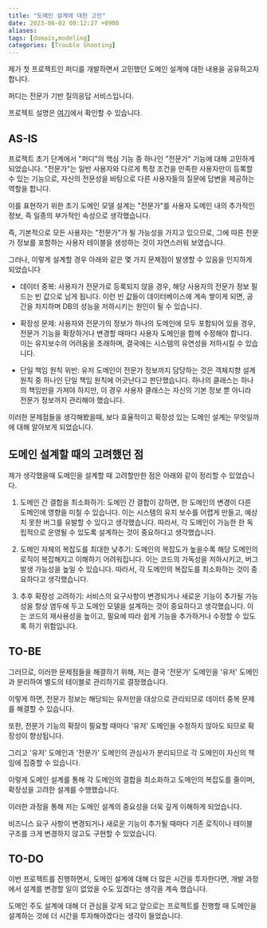 ```yaml
---
title: "도메인 설계에 대한 고민"
date: 2023-06-02 00:12:27 +0900
aliases: 
tags: [domain,modeling]
categories: [Trouble Shooting]
---
```


제가 첫 프로젝트인 퍼디를 개발하면서 고민했던 도메인 설계에 대한 내용을 공유하고자합니다.

퍼디는 전문가 기반 질의응답 서비스입니다.

프로젝트 설명은 [여기](https://github.com/waveofmymind/Puddy_BackEnd)에서 확인할 수 있습니다.

## **AS-IS**

프로젝트 초기 단계에서 "퍼디"의 핵심 기능 중 하나인 "전문가" 기능에 대해 고민하게 되었습니다. "전문가"는 일반 사용자와 다르게 특정 조건을 만족한 사용자만이 등록할 수 있는 기능으로, 자신의 전문성을 바탕으로 다른 사용자들의 질문에 답변을 제공하는 역할을 합니다.

이를 표현하기 위한 초기 도메인 모델 설계는 "전문가"를 사용자 도메인 내의 추가적인 정보, 즉 일종의 부가적인 속성으로 생각했습니다.

즉, 기본적으로 모든 사용자는 "전문가"가 될 가능성을 가지고 있으므로, 그에 따른 전문가 정보를 포함하는 사용자 테이블을 생성하는 것이 자연스러워 보였습니다.

그러나, 이렇게 설계할 경우 아래와 같은 몇 가지 문제점이 발생할 수 있음을 인지하게 되었습니다

- 데이터 중복: 사용자가 전문가로 등록되지 않을 경우, 해당 사용자의 전문가 정보 필드는 빈 값으로 남게 됩니다. 이런 빈 값들이 데이터베이스에 계속 쌓이게 되면, 공간을 차지하며 DB의 성능을 저하시키는 원인이 될 수 있습니다.

- 확장성 문제: 사용자와 전문가의 정보가 하나의 도메인에 모두 포함되어 있을 경우, 전문가 기능을 확장하거나 변경할 때마다 사용자 도메인을 함께 수정해야 합니다. 이는 유지보수의 어려움을 초래하며, 결국에는 시스템의 유연성을 저하시킬 수 있습니다.
- 단일 책임 원칙 위반: 유저 도메인이 전문가 정보까지 담당하는 것은 객체지향 설계 원칙 중 하나인 단일 책임 원칙에 어긋난다고 판단했습니다. 하나의 클래스는 하나의 책임만을 가져야 하지만, 이 경우 사용자 클래스는 자신의 기본 정보 뿐 아니라 전문가 정보까지 관리해야 했습니다.

이러한 문제점들을 생각해봤을때, 보다 효율적이고 확장성 있는 도메인 설계는 무엇일까에 대해 알아보게 되었습니다.

## **도메인 설계할 때의 고려했던 점**

제가 생각했을때 도메인을 설계할 때 고려할만한 점은 아래와 같이 정리할 수 있었습니다.

1. 도메인 간 결합을 최소화하기: 도메인 간 결합이 강하면, 한 도메인의 변경이 다른 도메인에 영향을 미칠 수 있습니다. 이는 시스템의 유지 보수를 어렵게 만들고, 예상치 못한 버그를 유발할 수 있다고 생각했습니다. 따라서, 각 도메인이 가능한 한 독립적으로 운영될 수 있도록 설계하는 것이 중요하다고 생각했습니다.

2. 도메인 자체의 복잡도를 최대한 낮추기: 도메인의 복잡도가 높을수록 해당 도메인의 로직이 복잡해지고 이해하기 어려워집니다. 이는 코드의 가독성을 저하시키고, 버그 발생 가능성을 높일 수 있습니다. 따라서, 각 도메인의 복잡도를 최소화하는 것이 중요하다고 생각했습니다.

3. 추후 확장성 고려하기: 서비스의 요구사항이 변경되거나 새로운 기능이 추가될 가능성을 항상 염두에 두고 도메인 모델을 설계하는 것이 중요하다고 생각했습니다.
이는 코드의 재사용성을 높이고, 필요에 따라 쉽게 기능을 추가하거나 수정할 수 있도록 하기 위함입니다.

## **TO-BE**

그러므로, 이러한 문제점들을 해결하기 위해, 저는 결국 '전문가' 도메인을 '유저' 도메인과 분리하여 별도의 테이블로 관리하기로 결정했습니다.

이렇게 하면, 전문가 정보는 해당되는 유저만을 대상으로 관리되므로 데이터 중복 문제를 해결할 수 있습니다.

또한, 전문가 기능의 확장이 필요할 때마다 '유저' 도메인을 수정하지 않아도 되므로 확장성이 향상됩니다.

그리고 '유저' 도메인과 '전문가' 도메인의 관심사가 분리되므로 각 도메인이 자신의 책임에 집중할 수 있습니다.

 

이렇게 도메인 설계를 통해 각 도메인의 결합을 최소화하고 도메인의 복잡도를 줄이며, 확장성을 고려한 설계를 수행했습니다.

이러한 과정을 통해 저는 도메인 설계의 중요성을 더욱 깊게 이해하게 되었습니다. 

비즈니스 요구 사항이 변경되거나 새로운 기능이 추가될 때마다 기존 로직이나 테이블 구조를 크게 변경하지 않고도 구현할 수 있었습니다.

## **TO-DO**

이번 프로젝트를 진행하면서, 도메인 설계에 대해 더 많은 시간을 투자한다면, 개발 과정에서 설계를 변경할 일이 없었을 수도 있겠다는 생각을 계속 했습니다.

도메인 주도 설계에 대해 더 관심을 갖게 되고 앞으로는 프로젝트를 진행할 때 도메인을 설계하는 것에 더 시간을 투자해야겠다는 생각이 들었습니다.




